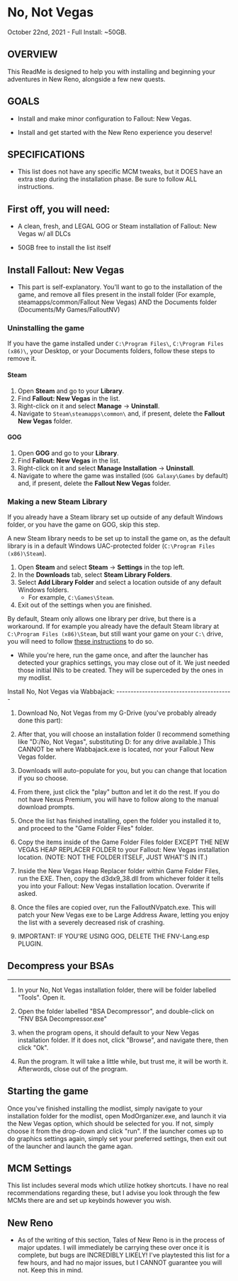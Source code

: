 # No, Not Vegas

October 22nd, 2021 - Full Install: ~50GB.

## OVERVIEW

This ReadMe is designed to help you with installing and beginning your adventures in New Reno, alongside a few new quests.

## GOALS

-  Install and make minor configuration to Fallout: New Vegas.

-  Install and get started with the New Reno experience you deserve!

## SPECIFICATIONS

- This list does not have any specific MCM tweaks, but it DOES have an extra step during the installation phase. Be sure to follow ALL instructions.

## First off, you will need:

-   A clean, fresh, and LEGAL GOG or Steam installation of Fallout: New Vegas w/ all DLCs

-   50GB free to install the list itself

## Install Fallout: New Vegas

- This part is self-explanatory. You'll want to go to the installation of the game, and remove all files present in the install folder (For example, steamapps/common/Fallout New Vegas) AND the Documents folder (Documents/My Games/FalloutNV)

### Uninstalling the game

If you have the game installed under `C:\Program Files\`, `C:\Program Files (x86)\`, your Desktop, or your Documents folders, follow these steps to remove it.

#### Steam

1. Open **Steam** and go to your **Library**.
2. Find **Fallout: New Vegas** in the list.
3. Right-click on it and select **Manage** -> **Uninstall**.
4. Navigate to `Steam\steamapps\common\` and, if present, delete the **Fallout New Vegas** folder.

#### GOG

1. Open **GOG** and go to your **Library**.
2. Find **Fallout: New Vegas** in the list.
3. Right-click on it and select **Manage Installation** -> **Uninstall**.
4. Navigate to where the game was installed (`GOG Galaxy\Games` by default) and, if present, delete the **Fallout New Vegas** folder.

### Making a new Steam Library

If you already have a Steam library set up outside of any default Windows folder, or you have the game on GOG, skip this step.

A new Steam library needs to be set up to install the game on, as the default library is in a default Windows UAC-protected folder (`C:\Program Files (x86)\Steam`).

1. Open **Steam** and select **Steam** -> **Settings** in the top left.
2. In the **Downloads** tab, select **Steam Library Folders**.
3. Select **Add Library Folder** and select a location outside of any default Windows folders.
   * For example, `C:\Games\Steam`.
4. Exit out of the settings when you are finished.

By default, Steam only allows one library per drive, but there is a workaround. If for example you already have the default Steam library at `C:\Program Files (x86)\Steam`, but still want your game on your `C:\` drive, you will need to follow [these instructions](https://github.com/LostDragonist/steam-library-setup-tool/wiki/Usage-Guide) to do so.

- While you're here, run the game once, and after the launcher has detected your graphics settings, you may close out of it. We just needed those initial INIs to be created. They will be superceded by the ones in my modlist.

Install No, Not Vegas via Wabbajack: 
----------------------------------------- 

1.  Download No, Not Vegas from my G-Drive (you've probably already done this part): 

2.  After that, you will choose an installation folder (I recommend something like "D:/No, Not Vegas", substituting D: for any drive available.) This CANNOT be where Wabbajack.exe is located, nor your Fallout New Vegas folder.

3.  Downloads will auto-populate for you, but you can change that location if you so choose. 

4.  From there, just click the "play" button and let it do the rest. If you do not have Nexus Premium, you will have to follow along to the manual download prompts.

5. Once the list has finished installing, open the folder you installed it to, and proceed to the "Game Folder Files" folder. 

6. Copy the items inside of the Game Folder Files folder EXCEPT THE NEW VEGAS HEAP REPLACER FOLDER to your Fallout: New Vegas installation location. (NOTE: NOT THE FOLDER ITSELF, JUST WHAT'S IN IT.)

7. Inside the New Vegas Heap Replacer folder within Game Folder Files, run the EXE. Then, copy the d3dx9_38.dll from whichever folder it tells you into your Fallout: New Vegas installation location. Overwrite if asked.

8. Once the files are copied over, run the FalloutNVpatch.exe. This will patch your New Vegas exe to be Large Address Aware, letting you enjoy the list with a severely decreased risk of crashing.

9. IMPORTANT: IF YOU'RE USING GOG, DELETE THE FNV-Lang.esp PLUGIN. 

## Decompress your BSAs
-------------------------

1. In your No, Not Vegas installation folder, there will be folder labelled "Tools". Open it.

2. Open the folder labelled "BSA Decompressor", and double-click on "FNV BSA Decompressor.exe"

3. when the program opens, it should default to your New Vegas installation folder. If it does not, click "Browse", and navigate there, then click "Ok".

4. Run the program. It will take a little while, but trust me, it will be worth it. Afterwords, close out of the program.

## Starting the game

Once you've finished installing the modlist, simply navigate to your installation folder for the modlist, open ModOrganizer.exe, and launch it via the New Vegas option, which should be selected for you. If not, simply choose it from the drop-down and click "run". If the launcher comes up to do graphics settings again, simply set your preferred settings, then exit out of the launcher and launch the game agan.

## MCM Settings

This list includes several mods which utilize hotkey shortcuts. I have no real recommendations regarding these, but I advise you look through the few MCMs there are and set up keybinds however you wish.

## New Reno

- As of the writing of this section, Tales of New Reno is in the process of major updates. I will immediately be carrying these over once it is complete, but bugs are INCREDIBLY LIKELY! I've playtested this list for a few hours, and had no major issues, but I CANNOT guarantee you will not. Keep this in mind. 
